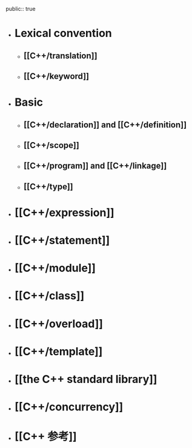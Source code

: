 public:: true

- # Lexical convention
	- ## [[C++/translation]]
	- ## [[C++/keyword]]
- # Basic
	- ## [[C++/declaration]] and [[C++/definition]]
	- ## [[C++/scope]]
	- ## [[C++/program]] and [[C++/linkage]]
	- ## [[C++/type]]
- # [[C++/expression]]
- # [[C++/statement]]
- # [[C++/module]]
- # [[C++/class]]
- # [[C++/overload]]
- # [[C++/template]]
- # [[the C++ standard library]]
- # [[C++/concurrency]]
- # [[C++ 参考]]
